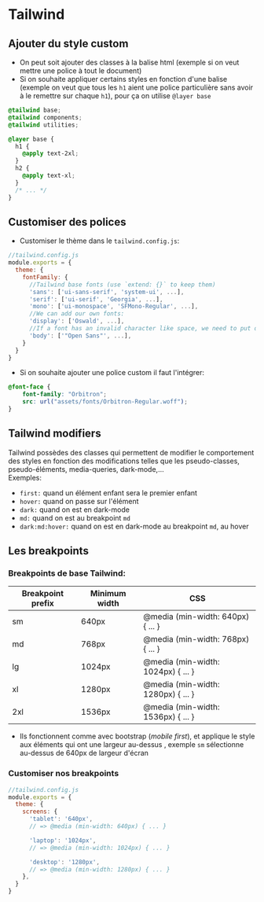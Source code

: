 # Tailwind


## Ajouter du style custom
- On peut soit ajouter des classes à la balise html (exemple si on veut mettre une police à tout le document)
- Si on souhaite appliquer certains styles en fonction d'une balise (exemple on veut que tous les ``h1`` aient une police particulière sans avoir à le remettre sur chaque ``h1``), pour ça on utilise ``@layer base``
```css
@tailwind base;
@tailwind components;
@tailwind utilities;

@layer base {
  h1 {
    @apply text-2xl;
  }
  h2 {
    @apply text-xl;
  }
  /* ... */
}
```

## Customiser des polices
+ Customiser le thème dans le ``tailwind.config.js``:
```js
//tailwind.config.js
module.exports = {
  theme: {
    fontFamily: {
      //Tailwind base fonts (use `extend: {}` to keep them)
      'sans': ['ui-sans-serif', 'system-ui', ...],
      'serif': ['ui-serif', 'Georgia', ...],
      'mono': ['ui-monospace', 'SFMono-Regular', ...],
      //We can add our own fonts:
      'display': ['Oswald', ...],
      //If a font has an invalid character like space, we need to put doubles quotes or escape the character
      'body': ['"Open Sans"', ...],
    }
  }
}
```
+ Si on souhaite ajouter une police custom il faut l'intégrer:
```css
@font-face {
    font-family: "Orbitron";
    src: url("assets/fonts/Orbitron-Regular.woff");
}
```

## Tailwind modifiers
Tailwind possèdes des classes qui permettent de modifier le comportement des styles en fonction des modifications telles que les pseudo-classes, pseudo-éléments, media-queries, dark-mode,...  
Exemples:
- ``first:`` quand un élément enfant sera le premier enfant
- ``hover:`` quand on passe sur l'élément
- ``dark:`` quand on est en dark-mode
- ``md:`` quand on est au breakpoint ``md``
- ``dark:md:hover:`` quand on est en dark-mode au breakpoint ``md``, au hover

## Les breakpoints
### Breakpoints de base Tailwind:
| Breakpoint prefix	| Minimum width	| CSS |
|-------------------|---------------|-----|
| sm	| 640px	| @media (min-width: 640px) { ... } |
| md	| 768px	| @media (min-width: 768px) { ... } |
| lg	| 1024px	| @media (min-width: 1024px) { ... } |
| xl	| 1280px	| @media (min-width: 1280px) { ... } |
| 2xl	| 1536px	| @media (min-width: 1536px) { ... } |
+ Ils fonctionnent comme avec bootstrap (*mobile first*), et applique le style aux éléments qui ont une largeur au-dessus , exemple ``sm`` sélectionne au-dessus de 640px de largeur d'écran 

### Customiser nos breakpoints
```js
//tailwind.config.js
module.exports = {
  theme: {
    screens: {
      'tablet': '640px',
      // => @media (min-width: 640px) { ... }

      'laptop': '1024px',
      // => @media (min-width: 1024px) { ... }

      'desktop': '1280px',
      // => @media (min-width: 1280px) { ... }
    },
  }
}
```
